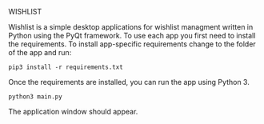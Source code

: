 WISHLIST

Wishlist is a simple desktop applications for wishlist managment written in Python using the PyQt framework.
To use each app you first need to install the requirements. To install app-specific requirements change to the folder of the app and run:

    pip3 install -r requirements.txt

Once the requirements are installed, you can run the app using Python 3.

    python3 main.py

The application window should appear.
